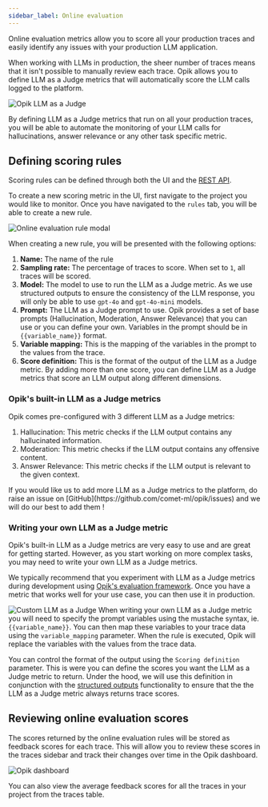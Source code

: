 ```yaml
---
sidebar_label: Online evaluation
---
```


<Tip>
Online evaluation metrics allow you to score all your production traces and easily identify any issues with your production LLM application.
</Tip>

When working with LLMs in production, the sheer number of traces means that it isn't possible to manually review each trace. Opik allows you to define LLM as a Judge metrics that will automatically score the LLM calls logged to the platform.

![Opik LLM as a Judge](/img/production/online_evaluation.gif)

By defining LLM as a Judge metrics that run on all your production traces, you will be able to
automate the monitoring of your LLM calls for hallucinations, answer relevance or any other task
specific metric.

## Defining scoring rules

Scoring rules can be defined through both the UI and the [REST API](/reference/rest_api/create-automation-rule-evaluator.api.mdx).

To create a new scoring metric in the UI, first navigate to the project you would like to monitor. Once you have navigated to the `rules` tab, you will be able to create a new rule.

![Online evaluation rule modal](/img/production/online_evaluation_rule_modal.png)

When creating a new rule, you will be presented with the following options:

1. **Name:** The name of the rule
2. **Sampling rate:** The percentage of traces to score. When set to `1`, all traces will be scored.
3. **Model:** The model to use to run the LLM as a Judge metric. As we use structured outputs to ensure the consistency of the LLM response, you will only be able to use `gpt-4o` and `gpt-4o-mini` models.
4. **Prompt:** The LLM as a Judge prompt to use. Opik provides a set of base prompts (Hallucination, Moderation, Answer Relevance) that you can use or you can define your own. Variables in the prompt should be in `{{variable_name}}` format.
5. **Variable mapping:** This is the mapping of the variables in the prompt to the values from the trace.
6. **Score definition:** This is the format of the output of the LLM as a Judge metric. By adding more than one score, you can define LLM as a Judge metrics that score an LLM output along different dimensions.

### Opik's built-in LLM as a Judge metrics

Opik comes pre-configured with 3 different LLM as a Judge metrics:

1. Hallucination: This metric checks if the LLM output contains any hallucinated information.
2. Moderation: This metric checks if the LLM output contains any offensive content.
3. Answer Relevance: This metric checks if the LLM output is relevant to the given context.

<Tip>
If you would like us to add more LLM as a Judge metrics to the platform, do raise an issue on [GitHub](https://github.com/comet-ml/opik/issues) and we will do our best to add them !
</Tip>

### Writing your own LLM as a Judge metric

Opik's built-in LLM as a Judge metrics are very easy to use and are great for getting started. However, as you start working on more complex tasks, you may need to write your own LLM as a Judge metrics.

We typically recommend that you experiment with LLM as a Judge metrics during development using [Opik's evaluation framework](/evaluation/overview.mdx). Once you have a metric that works well for your use case, you can then use it in production.

![Custom LLM as a Judge](/img/production/online_evaluation_custom_judge.png)
When writing your own LLM as a Judge metric you will need to specify the prompt variables using the mustache syntax, ie. `{{variable_name}}`. You can then map these variables to your trace data using the `variable_mapping` parameter. When the rule is executed, Opik will replace the variables with the values from the trace data.

You can control the format of the output using the `Scoring definition` parameter. This is were you can define the scores you want the LLM as a Judge metric to return. Under the hood, we will use this definition in conjunction with the [structured outputs](https://platform.openai.com/docs/guides/structured-outputs) functionality to ensure that the the LLM as a Judge metric always returns trace scores.

## Reviewing online evaluation scores

The scores returned by the online evaluation rules will be stored as feedback scores for each trace. This will allow you to review these scores in the traces sidebar and track their changes over time in the Opik dashboard.

![Opik dashboard](/img/production/opik_monitoring_dashboard.gif)

You can also view the average feedback scores for all the traces in your project from the traces table.
